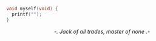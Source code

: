 ```C
void myself(void) {
  printf("");
}
```

<p align="center">
  <i>-. Jack of all trades, master of none .-</i>
</p>

